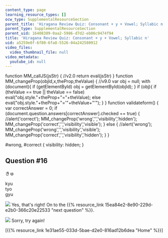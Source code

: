 ```yaml
---
content_type: page
learning_resource_types: []
ocw_type: SupplementalResourceSection
parent_title: 'Hiragana Review Quiz: Consonant + y + Vowel; Syllabic n'
parent_type: SupplementalResourceSection
parent_uid: 16408389-0aa2-5986-d7d2-eb06c9474f94
title: 'Hiragana Review Quiz: Consonant + y + Vowel; Syllabic n'
uid: a5259e0f-6f80-6fa8-5526-04a242580912
video_files:
  video_thumbnail_file: null
video_metadata:
  youtube_id: null
---
```


function MM\_callJS(jsStr) { //v2.0 return eval(jsStr) } function MM\_changeProp(objId,x,theProp,theValue) { //v9.0 var obj = null; with (document){ if (getElementById) obj = getElementById(objId); } if (obj){ if (theValue == true || theValue == false) eval("obj.style."+theProp+"="+theValue); else eval("obj.style."+theProp+"='"+theValue+"'"); } } function validateform() { var correctAnswer = 0; if (document.question.answers\[correctAnswer\].checked == true) { //alert('correct'); MM\_changeProp('wrong','','visibility','hidden'); MM\_changeProp('correct','','visibility','visible'); } else { //alert('wrong'); MM\_changeProp('wrong','','visibility','visible'); MM\_changeProp('correct','','visibility','hidden'); } }

#wrong, #correct { visibility: hidden; }

Question #16
------------

きゅ

 kyu  
 tyo  
 gyu

![](/resources/res-21g-01-kana-spring-2010/hiragana/hiragana-review-quiz-a-n/yokudeki.gif) Yes, that's right! On to the {{% resource_link 15ea84e2-8e90-229d-e2b0-366c20e22533 "next question" %}}.

![](/resources/res-21g-01-kana-spring-2010/hiragana/hiragana-review-quiz-a-n/chigau.gif) Sorry, try again!

  
\[{{% resource_link 1e31ae55-033d-5bae-d2e0-816ad12b6dea "Home" %}}\]